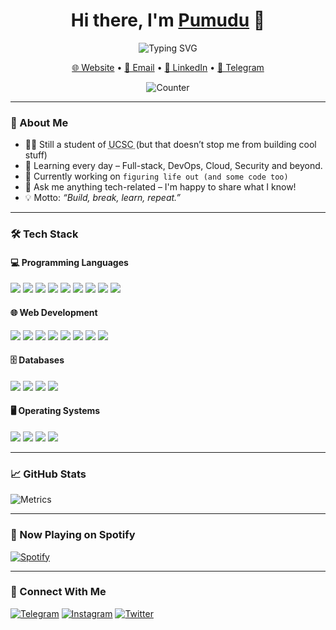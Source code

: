 <h1 align="center">Hi there, I'm <a href="https://github.com/Anuradhapumudu" target="_blank">Pumudu</a> 👋</h1>
<p align="center">
  <img src="https://readme-typing-svg.demolab.com?font=Fira+Code&pause=1000&center=true&vCenter=true&width=435&lines=Code.+Coffee.+Chaos.;Open+Source+Fanatic.;Full-Stack+Dev+%2B+Student+Life+Combo." alt="Typing SVG" />
</p>

<p align="center">
  <a href="#" target="_blank">🌐 Website</a> • 
  <a href="#">📧 Email</a> • 
  <a href="#">💼 LinkedIn</a> • 
  <a href="#" target="_blank">💬 Telegram</a>
</p>


<div align='center'>
	<img src="https://count.getloli.com/@pumudu?name=pumudu&theme=moebooru&padding=7&offset=0&align=top&scale=2&pixelated=1&darkmode=0&num=245631" alt="Counter" />
</div>

---

### 🚀 About Me

- 🧑‍🎓 Still a student of <a href="https://ucsc.cmb.ac.lk/" style="text-decoration: none;"><abbr title="University of Colombo School of Computing">UCSC </abbr></a>(but that doesn’t stop me from building cool stuff)
- 🧠 Learning every day – Full-stack, DevOps, Cloud, Security and beyond.
- 🔭 Currently working on `figuring life out (and some code too)`
- 💬 Ask me anything tech-related – I'm happy to share what I know!
- 💡 Motto: *“Build, break, learn, repeat.”*

---

### 🛠️ Tech Stack

#### 💻 Programming Languages
<a href="#"><img src="https://img.icons8.com/fluency/48/null/python.png"/></a>
<a href="#"><img src="https://img.icons8.com/color/48/null/golang.png"/></a>
<a href="#"><img src="https://img.icons8.com/fluency/48/null/node-js.png"/></a>
<a href="#"><img src="https://img.icons8.com/offices/48/null/php-logo.png"/></a>
<a href="#"><img src="https://img.icons8.com/fluency/48/null/javascript.png"/></a>
<a href="#"><img src="https://img.icons8.com/fluency/48/null/typescript--v2.png"/></a>
<a href="#"><img src="https://img.icons8.com/color/48/flutter.png"/></a>
<a href="#"><img src="https://img.icons8.com/color/48/dart.png"/></a>
<a href="#"><img src="https://img.icons8.com/color/48/c-sharp-logo.png"/></a>

#### 🌐 Web Development
<a href="#"><img src="https://img.icons8.com/fluency/48/null/html-5.png"/></a>
<a href="#"><img src="https://img.icons8.com/fluency/48/null/css3.png"/></a>
<a href="#"><img src="https://img.icons8.com/external-tal-revivo-color-tal-revivo/48/null/external-react-a-javascript-library-for-building-user-interfaces-logo-color-tal-revivo.png"/></a>
<a href="#"><img src="https://img.icons8.com/color/48/vue-js.png"/></a>
<a href="#"><img src="https://img.icons8.com/doodle/48/svetle.png"/></a>
<a href="#"><img src="https://img.icons8.com/color/48/null/nginx.png"/></a>
<a href="#"><img src="https://img.icons8.com/color/48/null/bootstrap.png"/></a>
<a href="#"><img src="https://img.icons8.com/fluency/48/null/tailwind_css.png"/></a>

#### 🗄️ Databases
<a href="#"><img src="https://img.icons8.com/external-tal-revivo-color-tal-revivo/48/null/external-mongodb-a-cross-platform-document-oriented-database-program-logo-color-tal-revivo.png"/></a>
<a href="#"><img src="https://img.icons8.com/fluency/48/null/mysql-logo.png"/></a>
<a href="#"><img src="https://img.icons8.com/color/48/null/postgreesql.png"/></a>
<a href="#"><img src="https://img.icons8.com/color/48/null/redis.png"/></a>

#### 🖥️ Operating Systems
<a href="#"><img src="https://img.icons8.com/fluency/48/null/windows-10.png"/></a>
<a href="#"><img src="https://img.icons8.com/fluency/48/android-os.png"/></a>
<a href="#"><img src="https://img.icons8.com/color/48/null/ubuntu--v1.png"/></a>
<a href="#"><img src="https://img.icons8.com/external-tal-revivo-color-tal-revivo/48/null/external-arch-linux-composed-of-nonfree-and-open-source-software-logo-color-tal-revivo.png"/></a>


---

### 📈 GitHub Stats
<img src="https://raw.githubusercontent.com/Anuradhapumudu/Pumudu/main/github-metrics.svg" alt="Metrics">

---

### 🎵 Now Playing on Spotify

[![Spotify](https://novatorem.vercel.app/api/spotify)](https://open.spotify.com/user/31dedxdicxsj2jkm33gr4kz2g5iy)

---

### 🔗 Connect With Me

<a href="#"><img src="https://img.icons8.com/fluency/48/000000/telegram-app.png" alt="Telegram"></a>
<a href="#"><img src="https://img.icons8.com/fluency/48/000000/instagram-new.png" alt="Instagram"></a>
<a href="#"><img src="https://img.icons8.com/fluency/48/000000/twitter.png" alt="Twitter"></a>

